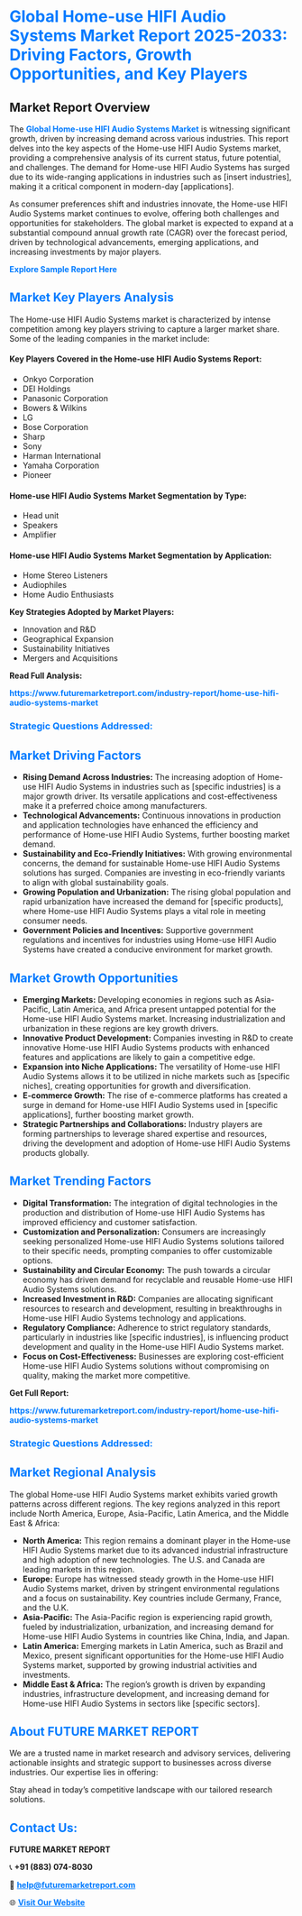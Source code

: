 <h1 style="color: #007BFF;">Global Home-use HIFI Audio Systems Market Report 2025-2033: Driving Factors, Growth Opportunities, and Key Players</h1>

<section id="overview">
<h2>Market Report Overview</h2>
<p>The <a href="https://www.futuremarketreport.com/industry-report/home-use-hifi-audio-systems-market" style="color: #007BFF; text-decoration: none;"><strong>Global Home-use HIFI Audio Systems Market</strong></a> is witnessing significant growth, driven by increasing demand across various industries. This report delves into the key aspects of the Home-use HIFI Audio Systems market, providing a comprehensive analysis of its current status, future potential, and challenges. The demand for Home-use HIFI Audio Systems has surged due to its wide-ranging applications in industries such as [insert industries], making it a critical component in modern-day [applications].</p>
<p>As consumer preferences shift and industries innovate, the Home-use HIFI Audio Systems market continues to evolve, offering both challenges and opportunities for stakeholders. The global market is expected to expand at a substantial compound annual growth rate (CAGR) over the forecast period, driven by technological advancements, emerging applications, and increasing investments by major players.</p>
</section>

<section id="overview">
<p><a href="https://www.futuremarketreport.com/request-sample/reportId=76635" style="color: #007BFF; text-decoration: none;"><strong>Explore Sample Report Here</strong></a></p>
</section>

<section id="key-players">
<h2 style="color: #007BFF;">Market Key Players Analysis</h2>
<p>The Home-use HIFI Audio Systems market is characterized by intense competition among key players striving to capture a larger market share. Some of the leading companies in the market include:</p>
<h4>Key Players Covered in the Home-use HIFI Audio Systems Report:</h4>
<ul><li>Onkyo Corporation</li><li>DEI Holdings</li><li>Panasonic Corporation</li><li>Bowers &amp; Wilkins</li><li>LG</li><li>Bose Corporation</li><li>Sharp</li><li>Sony</li><li>Harman International</li><li>Yamaha Corporation</li><li>Pioneer</li></ul>
<h4>Home-use HIFI Audio Systems Market Segmentation by Type:</h4>
<ul><li>Head unit</li><li>Speakers</li><li>Amplifier</li></ul>

<h4>Home-use HIFI Audio Systems Market Segmentation by Application:</h4>
<ul><li>Home Stereo Listeners</li><li>Audiophiles</li><li>Home Audio Enthusiasts</li></ul>
<p><strong>Key Strategies Adopted by Market Players:</strong></p>
<ul>
<li>Innovation and R&D</li>
<li>Geographical Expansion</li>
<li>Sustainability Initiatives</li>
<li>Mergers and Acquisitions</li>
</ul>
</section>

<section>
<p><strong>Read Full Analysis: </strong></p><a href="https://www.futuremarketreport.com/industry-report/home-use-hifi-audio-systems-market" style="color: #007BFF; text-decoration: none;"><strong>https://www.futuremarketreport.com/industry-report/home-use-hifi-audio-systems-market</strong></a>
<h3 style="color: #007BFF;">Strategic Questions Addressed:</h3>
</section>

<section id="driving-factors">
<h2 style="color: #007BFF;">Market Driving Factors</h2>
<ul>
<li><strong>Rising Demand Across Industries:</strong> The increasing adoption of Home-use HIFI Audio Systems in industries such as [specific industries] is a major growth driver. Its versatile applications and cost-effectiveness make it a preferred choice among manufacturers.</li>
<li><strong>Technological Advancements:</strong> Continuous innovations in production and application technologies have enhanced the efficiency and performance of Home-use HIFI Audio Systems, further boosting market demand.</li>
<li><strong>Sustainability and Eco-Friendly Initiatives:</strong> With growing environmental concerns, the demand for sustainable Home-use HIFI Audio Systems solutions has surged. Companies are investing in eco-friendly variants to align with global sustainability goals.</li>
<li><strong>Growing Population and Urbanization:</strong> The rising global population and rapid urbanization have increased the demand for [specific products], where Home-use HIFI Audio Systems plays a vital role in meeting consumer needs.</li>
<li><strong>Government Policies and Incentives:</strong> Supportive government regulations and incentives for industries using Home-use HIFI Audio Systems have created a conducive environment for market growth.</li>
</ul>
</section>

<section id="growth-opportunities">
<h2 style="color: #007BFF;">Market Growth Opportunities</h2>
<ul>
<li><strong>Emerging Markets:</strong> Developing economies in regions such as Asia-Pacific, Latin America, and Africa present untapped potential for the Home-use HIFI Audio Systems market. Increasing industrialization and urbanization in these regions are key growth drivers.</li>
<li><strong>Innovative Product Development:</strong> Companies investing in R&D to create innovative Home-use HIFI Audio Systems products with enhanced features and applications are likely to gain a competitive edge.</li>
<li><strong>Expansion into Niche Applications:</strong> The versatility of Home-use HIFI Audio Systems allows it to be utilized in niche markets such as [specific niches], creating opportunities for growth and diversification.</li>
<li><strong>E-commerce Growth:</strong> The rise of e-commerce platforms has created a surge in demand for Home-use HIFI Audio Systems used in [specific applications], further boosting market growth.</li>
<li><strong>Strategic Partnerships and Collaborations:</strong> Industry players are forming partnerships to leverage shared expertise and resources, driving the development and adoption of Home-use HIFI Audio Systems products globally.</li>
</ul>
</section>

<section id="trending-factors">
<h2 style="color: #007BFF;">Market Trending Factors</h2>
<ul>
<li><strong>Digital Transformation:</strong> The integration of digital technologies in the production and distribution of Home-use HIFI Audio Systems has improved efficiency and customer satisfaction.</li>
<li><strong>Customization and Personalization:</strong> Consumers are increasingly seeking personalized Home-use HIFI Audio Systems solutions tailored to their specific needs, prompting companies to offer customizable options.</li>
<li><strong>Sustainability and Circular Economy:</strong> The push towards a circular economy has driven demand for recyclable and reusable Home-use HIFI Audio Systems solutions.</li>
<li><strong>Increased Investment in R&D:</strong> Companies are allocating significant resources to research and development, resulting in breakthroughs in Home-use HIFI Audio Systems technology and applications.</li>
<li><strong>Regulatory Compliance:</strong> Adherence to strict regulatory standards, particularly in industries like [specific industries], is influencing product development and quality in the Home-use HIFI Audio Systems market.</li>
<li><strong>Focus on Cost-Effectiveness:</strong> Businesses are exploring cost-efficient Home-use HIFI Audio Systems solutions without compromising on quality, making the market more competitive.</li>
</ul>
</section>

<section>
<p><strong>Get Full Report: </strong></p><a href="https://www.futuremarketreport.com/industry-report/home-use-hifi-audio-systems-market" style="color: #007BFF; text-decoration: none;"><strong>https://www.futuremarketreport.com/industry-report/home-use-hifi-audio-systems-market</strong></a>
<h3 style="color: #007BFF;">Strategic Questions Addressed:</h3>
</section>


<section id="regional-analysis">
<h2 style="color: #007BFF;">Market Regional Analysis</h2>
<p>The global Home-use HIFI Audio Systems market exhibits varied growth patterns across different regions. The key regions analyzed in this report include North America, Europe, Asia-Pacific, Latin America, and the Middle East & Africa:</p>
<ul>
<li><strong>North America:</strong> This region remains a dominant player in the Home-use HIFI Audio Systems market due to its advanced industrial infrastructure and high adoption of new technologies. The U.S. and Canada are leading markets in this region.</li>
<li><strong>Europe:</strong> Europe has witnessed steady growth in the Home-use HIFI Audio Systems market, driven by stringent environmental regulations and a focus on sustainability. Key countries include Germany, France, and the U.K.</li>
<li><strong>Asia-Pacific:</strong> The Asia-Pacific region is experiencing rapid growth, fueled by industrialization, urbanization, and increasing demand for Home-use HIFI Audio Systems in countries like China, India, and Japan.</li>
<li><strong>Latin America:</strong> Emerging markets in Latin America, such as Brazil and Mexico, present significant opportunities for the Home-use HIFI Audio Systems market, supported by growing industrial activities and investments.</li>
<li><strong>Middle East & Africa:</strong> The region’s growth is driven by expanding industries, infrastructure development, and increasing demand for Home-use HIFI Audio Systems in sectors like [specific sectors].</li>
</ul>
</section>

<footer>
<h2 style="color: #007BFF;">About FUTURE MARKET REPORT</h2>
<p>We are a trusted name in market research and advisory services, delivering actionable insights and strategic support to businesses across diverse industries. Our expertise lies in offering:</p>

<p>Stay ahead in today’s competitive landscape with our tailored research solutions.</p>

<h2 style="color: #007BFF;">Contact Us:</h2>
<p><strong>FUTURE MARKET REPORT</strong></p>
<p>📞 <strong>+91 (883) 074-8030</strong></p>
<p>📧 <strong><a href="mailto:help@futuremarketreport.com" style="color: #007BFF;">help@futuremarketreport.com</a></strong></p>
<p>🌐 <strong><a href="https://www.futuremarketreport.com/" style="color: #007BFF;">Visit Our Website</a></strong></p>
</footer>